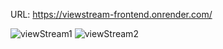 URL: https://viewstream-frontend.onrender.com/

![viewStream1](https://github.com/user-attachments/assets/00cd9cb4-a7f0-4b8c-80c7-b3690567cda4)
![viewStream2](https://github.com/user-attachments/assets/d9750d69-d501-41dd-8192-a8f16a10f76f)
